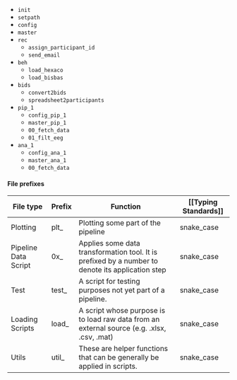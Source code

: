 + `init`
+ `setpath`
+ `config`
+ `master`
+ `rec`
	+ `assign_participant_id`
	+ `send_email`
+ `beh`
	+ `load_hexaco`
	+ `load_bisbas`
+ `bids`
	+ `convert2bids`
	+ `spreadsheet2participants`
+ `pip_1`
	+ `config_pip_1`
	+ `master_pip_1`
	+ `00_fetch_data`
	+ `01_filt_eeg`
+ `ana_1`
	+ `config_ana_1`
	+ `master_ana_1`
	+ `00_fetch_data`


#### File prefixes
| File type            | Prefix | Function                                                                                         | [[Typing Standards]] |
| -------------------- | ------ | ------------------------------------------------------------------------------------------------ | -------------------- |
| Plotting             | plt_   | Plotting some part of the pipeline                                                               | snake_case           |
| Pipeline Data Script | 0x_    | Applies some data transformation tool. It is prefixed by a number to denote its application step | snake_case           |
| Test                 | test_  | A script for testing purposes not yet part of a pipeline.                                        | snake_case           |
| Loading Scripts      | load_  | A script whose purpose is to load raw data from an external source (e.g. .xlsx, .csv, .mat)      | snake_case           |
| Utils                | util_  | These are helper functions that can be generally be applied in scripts.                                                                                                 |                  snake_case    |
